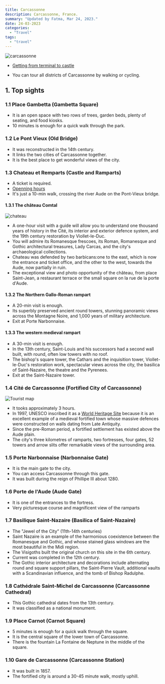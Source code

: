 ```yaml
---
title: Carcassonne
description: Carcassonne, France.
summary: "Updated by Fatma, Mar 24, 2023."
date: 24-03-2023
categories:
  - "Travel"
tags:
  - "travel"
---
```


![carcassonne](/img/carcassonne.png)

- [Getting from terminal to castle](https://www.rome2rio.com/s/Carcassonne-Station/Cit%C3%A9-de-Carcassonne)

- You can tour all districts of Carcassonne by walking or cycling.

## 1. Top sights

### 1.1 Place Gambetta (Gambetta Square)

- It is an open space with two rows of trees, garden beds, plenty of seating, and food kiosks.
- 10 minutes is enough for a quick walk through the park.

### 1.2 Le Pont Vieux (Old Bridge)

- It was reconstructed in the 14th century.
- It links the two cities of Carcassonne together.
- It is the best place to get wonderful views of the city.

### 1.3 Chateau et Remparts (Castle and Ramparts)

- A ticket is required.
- [Openning hours](https://www.remparts-carcassonne.fr/en/Prepare-for-your-visit/Practical-information2#time)
- It's just a 10-min walk, crossing the river Aude on the Pont-Vieux bridge.

#### 1.3.1 The château Comtal

![chateau](/img/chateau.png)

- A one-hour visit with a guide will allow you to understand one thousand years of history in the Cité, its interior and exterior defence system, and the 19th century restoration by Viollet-le-Duc.
- You will admire its Romanesque frescoes, its Roman, Romanesque and Gothic architectural treasures, Lady Carcas, and the city's archaeological collections.
- Chateau was defended by two barbicans:one to the east, which is now the entrance and ticket office, and the other to the west, towards the Aude, now partially in ruin.
- The exceptional view and photo opportunity of the château, from place Saint-Jean, a restaurant terrace or the small square on la rue de la porte d'Aude.

#### 1.3.2 The Northern Gallo-Roman rampart

- A 20-min visit is enough.
- Its superbly preserved ancient round towers, stunning panoramic views across the Montagne Noire, and 1,000 years of military architecture.
- Exit at Porte Narbonnaise.

#### 1.3.3 The western medieval rampart

- A 30-min visit is enough.
- In the 13th century, Saint-Louis and his successors had a second wall built, with round, often low towers with no roof.
- The bishop's square tower, the Cathars and the inquisition tower, Viollet-le-Duc's restoration work, spectacular views across the city, the basilica of Saint-Nazaire, the theatre and the Pyrenees.
- Exit at the Saint-Nazaire tower.

### 1.4 Cité de Carcassonne (Fortified City of Carcassonne)

![Tourist map](https://ontheworldmap.com/france/city/carcassonne/cite-de-carcassonne-tourist-map.jpg)

- It tooks approximately 3 hours.
- In 1997, UNESCO inscribed it as a [World Heritage Site](https://whc.unesco.org/en/list/770/) because it is an excellent example of a medieval fortified town whose massive defences were constructed on walls dating from Late Antiquity.
- Since the pre-Roman period, a fortified settlement has existed above the Aude plain.
- The city's three kilometres of ramparts, two fortresses, four gates, 52 towers and arrow slits offer remarkable views of the surrounding area.

### 1.5 Porte Narbonnaise (Narbonnaise Gate)

- It is the main gate to the city.
- You can access Carcassonne through this gate.
- It was built during the reign of Phillipe III about 1280.

### 1.6 Porte de l'Aude (Aude Gate)

- It is one of the entrances to the fortress.
- Very picturesque course and magnificent view of the ramparts

### 1.7 Basilique Saint-Nazaire (Basilica of Saint-Nazaire)

- The "Jewel of the City" (11th-14th centuries)
- Saint Nazaire is an example of the harmonious coexistence between the Romanesque and Gothic, and whose stained glass windows are the most beautiful in the Midi region.
- The Visigoths built the original church on this site in the 6th century.
- Current was completed in the 12th century.
- The Gothic interior architecture and decorations include alternating round and square support pillars, the Saint-Pierre Vault, additional vaults with a Scandinavian influence, and the tomb of Bishop Radulphe.

### 1.8 Cathédrale Saint-Michel de Carcassonne (Carcassonne Cathedral)

- This Gothic cathedral dates from the 13th century.
- It was classified as a national monument.

### 1.9 Place Carnot (Carnot Square)

- 5 minutes is enough for a quick walk through the square.
- It is the central square of the lower town of Carcassonne.
- There is the fountain La Fontaine de Neptune in the middle of the square.

### 1.10 Gare de Carcassonne (Carcassonne Station)

- It was built in 1857.
- The fortified city is around a 30-45 minute walk, mostly uphill.
